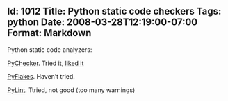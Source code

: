 Id: 1012
Title: Python static code checkers
Tags: python
Date: 2008-03-28T12:19:00-07:00
Format: Markdown
--------------
Python static code analyzers:

[PyChecker](http://pychecker.sourceforge.net/). Tried it, [liked
it](/article/If-you-program-in-Python-use-pychecker.html)

[PyFlakes](http://divmod.org/trac/wiki/DivmodPyflakes). Haven’t tried.

[PyLint](http://www.logilab.org/857). Ttried, not good (too many
warnings)
